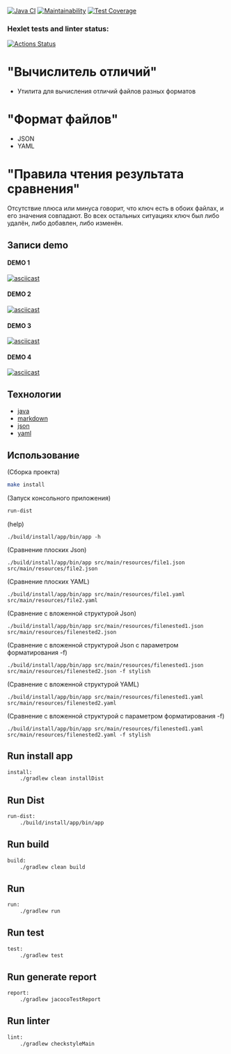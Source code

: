 [![Java CI](https://github.com/sshelyagovsky/java-project-71/actions/workflows/main.yaml/badge.svg)](https://github.com/sshelyagovsky/java-project-71/actions/workflows/main.yaml)
[![Maintainability](https://api.codeclimate.com/v1/badges/0adf60d17c5c6fe1bffb/maintainability)](https://codeclimate.com/github/sshelyagovsky/java-project-71/maintainability)
[![Test Coverage](https://api.codeclimate.com/v1/badges/0adf60d17c5c6fe1bffb/test_coverage)](https://codeclimate.com/github/sshelyagovsky/java-project-71/test_coverage)
### Hexlet tests and linter status:
[![Actions Status](https://github.com/sshelyagovsky/java-project-71/actions/workflows/hexlet-check.yml/badge.svg)](https://github.com/sshelyagovsky/java-project-71/actions)
# "Вычислитель отличий"
- Утилита для вычисления отличий файлов разных форматов

# "Формат файлов"
- JSON
- YAML

# "Правила чтения результата сравнения"
Отсутствие плюса или минуса говорит, что ключ есть в обоих файлах, и его значения совпадают. Во всех остальных ситуациях ключ был либо удалён, либо добавлен, либо изменён.

## Записи demo

#### DEMO 1

[![asciicast](https://asciinema.org/a/VbHV5kEV4T8JIYxVwhJFnyvq8.svg)](https://asciinema.org/a/VbHV5kEV4T8JIYxVwhJFnyvq8)

#### DEMO 2

[![asciicast](https://asciinema.org/a/hQiF2D5OpyDDmt1KHnVAJyMZQ.svg)](https://asciinema.org/a/hQiF2D5OpyDDmt1KHnVAJyMZQ)

#### DEMO 3

[![asciicast](https://asciinema.org/a/aFnK92E2t44qSuMgWlF0gfbMT.svg)](https://asciinema.org/a/aFnK92E2t44qSuMgWlF0gfbMT)

#### DEMO 4

[![asciicast](https://asciinema.org/a/ES4NgHuebpsWZDXQwn1gWxcXu.svg)](https://asciinema.org/a/ES4NgHuebpsWZDXQwn1gWxcXu)

## Технологии
- [java](https://dev.java/learn/)
- [markdown](https://www.markdownguide.org/)
- [json](https://www.json.org/json-ru.html)
- [yaml](https://yaml.org/)

## Использование 
(Сборка проекта)
```bash
make install 
```

(Запуск консольного приложения)
```bash
run-dist 
```

(help)
```console
./build/install/app/bin/app -h
```

(Сравнение плоских Json)
```console
./build/install/app/bin/app src/main/resources/file1.json src/main/resources/file2.json
```

(Сравнение плоских YAML)
```console
./build/install/app/bin/app src/main/resources/file1.yaml src/main/resources/file2.yaml
```

(Сравнение c вложенной структурой Json)
```console
./build/install/app/bin/app src/main/resources/filenested1.json src/main/resources/filenested2.json
```

(Сравнение c вложенной структурой Json с параметром форматирования -f)
```console
./build/install/app/bin/app src/main/resources/filenested1.json src/main/resources/filenested2.json -f stylish
```

(Сравнение c вложенной структурой YAML)
```console
./build/install/app/bin/app src/main/resources/filenested1.yaml src/main/resources/filenested2.yaml
```

(Сравнение c вложенной структурой с параметром форматирования -f)
```console
./build/install/app/bin/app src/main/resources/filenested1.yaml src/main/resources/filenested2.yaml -f stylish
```

## Run install app

```bash
install:
	./gradlew clean installDist
```

## Run Dist

```bash
run-dist:
	./build/install/app/bin/app
```

## Run build

```bash
build:
	./gradlew clean build
```

## Run

```bash
run:
	./gradlew run
```

## Run test

```bash
test:
	./gradlew test
```

## Run generate report

```bash
report:
	./gradlew jacocoTestReport
```

## Run linter
```bash
lint:
	./gradlew checkstyleMain
```